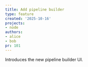 ```yaml
---
title: Add pipeline builder
type: feature
created: '2025-10-16'
projects:
- node
authors:
- alice
- bob
pr: 101
---
```


Introduces the new pipeline builder UI.
